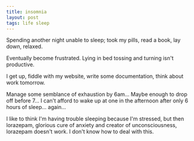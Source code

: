```yaml
---
title: insomnia
layout: post
tags: life sleep
---
```


Spending another night unable to sleep; took my pills, read a book, lay down, relaxed.

Eventually become frustrated. Lying in bed tossing and turning isn't productive. 

I get up, fiddle with my website, write some documentation, think about work tomorrow. 

Manage some semblance of exhaustion by 6am... Maybe enough to drop off before 7...   I can't afford to wake up at one in the afternoon after only 6 hours of sleep... again...

I like to think I'm having trouble sleeping because I'm stressed, but then lorazepam, glorious cure of anxiety and creator of unconsciousness, lorazepam doesn't work.  I don't know how to deal with this.